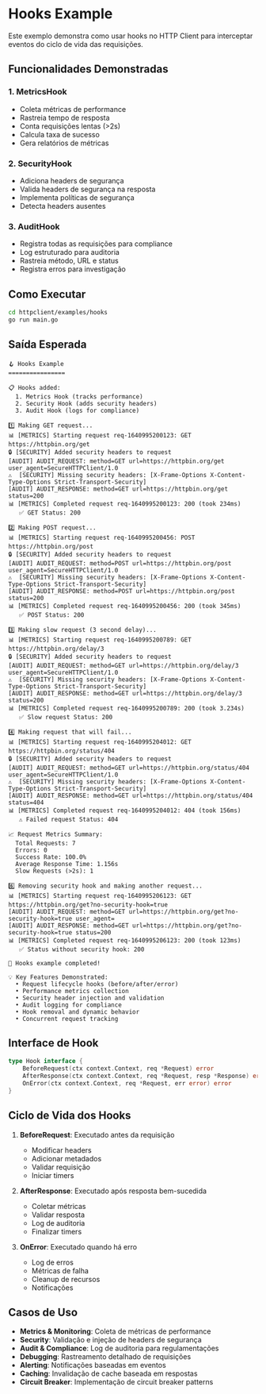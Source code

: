 # Hooks Example

Este exemplo demonstra como usar hooks no HTTP Client para interceptar eventos do ciclo de vida das requisições.

## Funcionalidades Demonstradas

### 1. **MetricsHook**
- Coleta métricas de performance
- Rastreia tempo de resposta
- Conta requisições lentas (>2s)
- Calcula taxa de sucesso
- Gera relatórios de métricas

### 2. **SecurityHook**
- Adiciona headers de segurança
- Valida headers de segurança na resposta
- Implementa políticas de segurança
- Detecta headers ausentes

### 3. **AuditHook**
- Registra todas as requisições para compliance
- Log estruturado para auditoria
- Rastreia método, URL e status
- Registra erros para investigação

## Como Executar

```bash
cd httpclient/examples/hooks
go run main.go
```

## Saída Esperada

```
🪝 Hooks Example
================

📋 Hooks added:
  1. Metrics Hook (tracks performance)
  2. Security Hook (adds security headers)
  3. Audit Hook (logs for compliance)

1️⃣ Making GET request...
📊 [METRICS] Starting request req-1640995200123: GET https://httpbin.org/get
🔒 [SECURITY] Added security headers to request
[AUDIT] AUDIT_REQUEST: method=GET url=https://httpbin.org/get user_agent=SecureHTTPClient/1.0
⚠️  [SECURITY] Missing security headers: [X-Frame-Options X-Content-Type-Options Strict-Transport-Security]
[AUDIT] AUDIT_RESPONSE: method=GET url=https://httpbin.org/get status=200
📊 [METRICS] Completed request req-1640995200123: 200 (took 234ms)
   ✅ GET Status: 200

2️⃣ Making POST request...
📊 [METRICS] Starting request req-1640995200456: POST https://httpbin.org/post
🔒 [SECURITY] Added security headers to request
[AUDIT] AUDIT_REQUEST: method=POST url=https://httpbin.org/post user_agent=SecureHTTPClient/1.0
⚠️  [SECURITY] Missing security headers: [X-Frame-Options X-Content-Type-Options Strict-Transport-Security]
[AUDIT] AUDIT_RESPONSE: method=POST url=https://httpbin.org/post status=200
📊 [METRICS] Completed request req-1640995200456: 200 (took 345ms)
   ✅ POST Status: 200

3️⃣ Making slow request (3 second delay)...
📊 [METRICS] Starting request req-1640995200789: GET https://httpbin.org/delay/3
🔒 [SECURITY] Added security headers to request
[AUDIT] AUDIT_REQUEST: method=GET url=https://httpbin.org/delay/3 user_agent=SecureHTTPClient/1.0
⚠️  [SECURITY] Missing security headers: [X-Frame-Options X-Content-Type-Options Strict-Transport-Security]
[AUDIT] AUDIT_RESPONSE: method=GET url=https://httpbin.org/delay/3 status=200
📊 [METRICS] Completed request req-1640995200789: 200 (took 3.234s)
   ✅ Slow request Status: 200

4️⃣ Making request that will fail...
📊 [METRICS] Starting request req-1640995204012: GET https://httpbin.org/status/404
🔒 [SECURITY] Added security headers to request
[AUDIT] AUDIT_REQUEST: method=GET url=https://httpbin.org/status/404 user_agent=SecureHTTPClient/1.0
⚠️  [SECURITY] Missing security headers: [X-Frame-Options X-Content-Type-Options Strict-Transport-Security]
[AUDIT] AUDIT_RESPONSE: method=GET url=https://httpbin.org/status/404 status=404
📊 [METRICS] Completed request req-1640995204012: 404 (took 156ms)
   ⚠️ Failed request Status: 404

📈 Request Metrics Summary:
  Total Requests: 7
  Errors: 0
  Success Rate: 100.0%
  Average Response Time: 1.156s
  Slow Requests (>2s): 1

6️⃣ Removing security hook and making another request...
📊 [METRICS] Starting request req-1640995206123: GET https://httpbin.org/get?no-security-hook=true
[AUDIT] AUDIT_REQUEST: method=GET url=https://httpbin.org/get?no-security-hook=true user_agent=
[AUDIT] AUDIT_RESPONSE: method=GET url=https://httpbin.org/get?no-security-hook=true status=200
📊 [METRICS] Completed request req-1640995206123: 200 (took 123ms)
   ✅ Status without security hook: 200

🎉 Hooks example completed!

💡 Key Features Demonstrated:
  • Request lifecycle hooks (before/after/error)
  • Performance metrics collection
  • Security header injection and validation
  • Audit logging for compliance
  • Hook removal and dynamic behavior
  • Concurrent request tracking
```

## Interface de Hook

```go
type Hook interface {
    BeforeRequest(ctx context.Context, req *Request) error
    AfterResponse(ctx context.Context, req *Request, resp *Response) error
    OnError(ctx context.Context, req *Request, err error) error
}
```

## Ciclo de Vida dos Hooks

1. **BeforeRequest**: Executado antes da requisição
   - Modificar headers
   - Adicionar metadados
   - Validar requisição
   - Iniciar timers

2. **AfterResponse**: Executado após resposta bem-sucedida
   - Coletar métricas
   - Validar resposta
   - Log de auditoria
   - Finalizar timers

3. **OnError**: Executado quando há erro
   - Log de erros
   - Métricas de falha
   - Cleanup de recursos
   - Notificações

## Casos de Uso

- **Metrics & Monitoring**: Coleta de métricas de performance
- **Security**: Validação e injeção de headers de segurança
- **Audit & Compliance**: Log de auditoria para regulamentações
- **Debugging**: Rastreamento detalhado de requisições
- **Alerting**: Notificações baseadas em eventos
- **Caching**: Invalidação de cache baseada em respostas
- **Circuit Breaker**: Implementação de circuit breaker patterns
